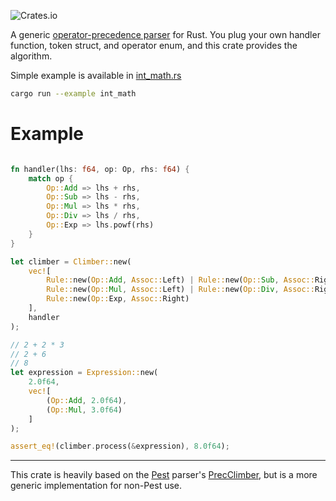 ![Crates.io](https://img.shields.io/crates/v/prec)

A generic [operator-precedence parser][1] for Rust. You plug your own handler function, token struct, and operator enum, and this crate provides the algorithm.

Simple example is available in [int_math.rs](examples/int_math.rs)

```sh
cargo run --example int_math
```

# Example

```rust

fn handler(lhs: f64, op: Op, rhs: f64) {
	match op {
		Op::Add => lhs + rhs,
		Op::Sub => lhs - rhs,
		Op::Mul => lhs * rhs,
		Op::Div => lhs / rhs,
		Op::Exp => lhs.powf(rhs)
	}
}

let climber = Climber::new(
	vec![
		Rule::new(Op::Add, Assoc::Left) | Rule::new(Op::Sub, Assoc::Right),
		Rule::new(Op::Mul, Assoc::Left) | Rule::new(Op::Div, Assoc::Right),
		Rule::new(Op::Exp, Assoc::Right)
	],
	handler
);

// 2 + 2 * 3
// 2 + 6
// 8
let expression = Expression::new(
	2.0f64,
	vec![
		(Op::Add, 2.0f64),
		(Op::Mul, 3.0f64)
	]
);

assert_eq!(climber.process(&expression), 8.0f64);
```

---

This crate is heavily based on the [Pest][2] parser's [PrecClimber][3], but is a more generic implementation for non-Pest use.

[1]: https://en.wikipedia.org/wiki/Operator-precedence_parser#Precedence_climbing_method
[2]: https://pest.rs/
[3]: https://docs.rs/pest/2.1.3/pest/prec_climber/struct.PrecClimber.html
